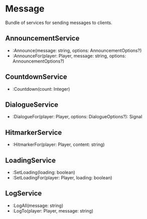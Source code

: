 # Message

Bundle of services for sending messages to clients.

## AnnouncementService

- :Announce(message: string, options: AnnouncementOptions?)
- :AnnounceFor(player: Player, message: string, options: AnnouncementOptions?)

## CountdownService

- :Countdown(count: Integer)

## DialogueService

- :DialogueFor(player: Player, options: DialogueOptions?): Signal

## HitmarkerService

- :HitmarkerFor(player: Player, content: string)

## LoadingService

- :SetLoading(loading: boolean)
- :SetLoadingFor(player: Player, loading: boolean)

## LogService

- :LogAll(message: string)
- :LogTo(player: Player, message: string)
